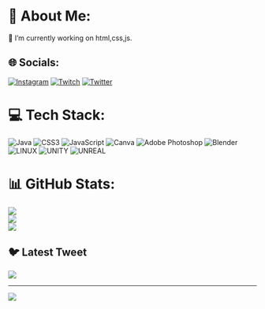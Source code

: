 # 💫 About Me:
🔭 I’m currently working on html,css,js.<br>


## 🌐 Socials:
[![Instagram](https://img.shields.io/badge/Instagram-%23E4405F.svg?logo=Instagram&logoColor=white)](https://instagram.com/hasan.altnn) [![Twitch](https://img.shields.io/badge/Twitch-%239146FF.svg?logo=Twitch&logoColor=white)](https://twitch.tv/Merru35) [![Twitter](https://img.shields.io/badge/Twitter-%231DA1F2.svg?logo=Twitter&logoColor=white)](https://twitter.com/hasan_altnn) 

# 💻 Tech Stack:
![Java](https://img.shields.io/badge/java-%23ED8B00.svg?style=for-the-badge&logo=java&logoColor=white) ![CSS3](https://img.shields.io/badge/css3-%231572B6.svg?style=for-the-badge&logo=css3&logoColor=white) ![JavaScript](https://img.shields.io/badge/javascript-%23323330.svg?style=for-the-badge&logo=javascript&logoColor=%23F7DF1E) ![Canva](https://img.shields.io/badge/Canva-%2300C4CC.svg?style=for-the-badge&logo=Canva&logoColor=white) ![Adobe Photoshop](https://img.shields.io/badge/adobephotoshop-%2331A8FF.svg?style=for-the-badge&logo=adobephotoshop&logoColor=white) ![Blender](https://img.shields.io/badge/blender-%23F5792A.svg?style=for-the-badge&logo=blender&logoColor=white) ![LINUX](https://img.shields.io/badge/Linux-FCC624?style=for-the-badge&logo=linux&logoColor=black) ![UNITY](https://img.shields.io/badge/Unity-%2320232a.svg?style=for-the-badge&logo=unity&logoColor=white) ![UNREAL](https://img.shields.io/badge/unreal-%2320232a.svg?style=for-the-badge&logo=unreal-engine&logoColor=white)
# 📊 GitHub Stats:
![](https://github-readme-stats.vercel.app/api?username=HasanAltinn&theme=merko&hide_border=false&include_all_commits=true&count_private=true)<br/>
![](https://github-readme-streak-stats.herokuapp.com/?user=HasanAltinn&theme=merko&hide_border=false)<br/>
![](https://github-readme-stats.vercel.app/api/top-langs/?username=HasanAltinn&theme=merko&hide_border=false&include_all_commits=true&count_private=true&layout=compact)

## 🐦 Latest Tweet
[![](https://gtce.itsvg.in/api?username=hasan_altnn)](https://github.com/VishwaGauravIn/github-twitter-card-embed)

---
[![](https://visitcount.itsvg.in/api?id=HasanAltinn&icon=0&color=12)](https://visitcount.itsvg.in)

<!-- Proudly created with GPRM ( https://gprm.itsvg.in ) -->
